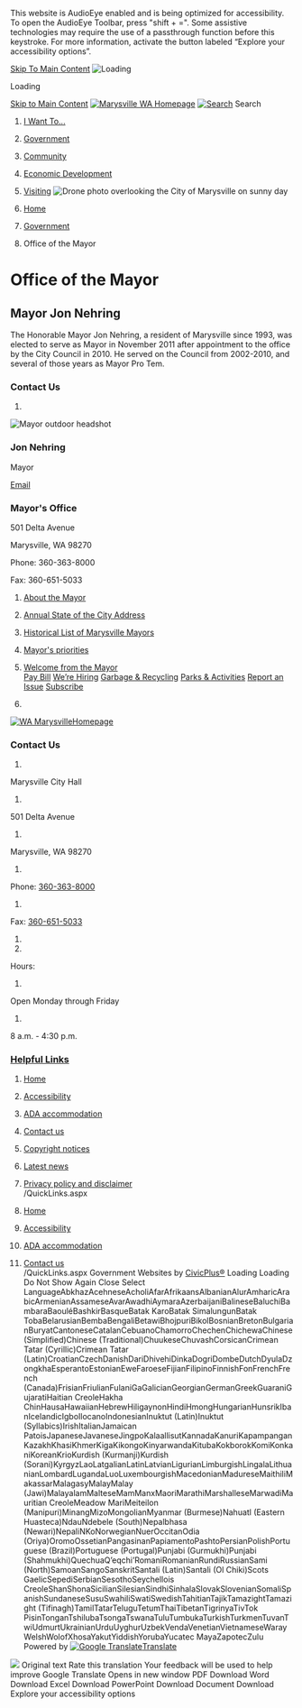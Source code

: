  

This website is AudioEye enabled and is being optimized for accessibility. To open the AudioEye Toolbar, press "shift + =". Some assistive technologies may require the use of a passthrough function before this keystroke. For more information, activate the button labeled “Explore your accessibility options”.

  [Skip To Main Content](https://marysvillewa.gov/187/Office-of-the-Mayor#mainWrapTS)   ![Loading](images/2f695835422356c658d5fefe01b4dc280aec507a6036bb845f31aae291298fc5.ajax-loader.gif) 

Loading

  [Skip to Main Content](https://marysvillewa.gov/187/Office-of-the-Mayor#cc8bd5517c-cfc5-4f2e-9df5-9d733e2fa41e)   [![Marysville WA Homepage](images/a985fc77722742094384da2aee75781621c224b301c586254d8d2044fc2e5288.jpg)](https://marysvillewa.gov/187/Office-of-the-Mayor)   [![Search](images/edd0a1cac0f58f262275738908cdef7e90e7909771ec6659ef304ce40233c65b.jpg)](https://marysvillewa.gov/Search/Results) Search 

 1.  [I Want To...](https://marysvillewa.gov/70/I-Want-To) 
 1.  [Government](https://marysvillewa.gov/27/Government) 
 1.  [Community](https://marysvillewa.gov/31/Community) 
 1.  [Economic Development](https://marysvillewa.gov/35/Economic-Development) 
 1.  [Visiting](https://marysvillewa.gov/9/Visiting) 
  ![Drone photo overlooking the City of Marysville on sunny day](images/2e62d5b89da07fdd71b06a265012aaa462aec12fab5af4b880eab0b2e60c136c.jpg)  

 1.  [Home](https://marysvillewa.gov/187/Office-of-the-Mayor) 
 1.  [Government](https://marysvillewa.gov/27/Government) 
 1. Office of the Mayor

# Office of the Mayor

## Mayor Jon Nehring

The Honorable Mayor Jon Nehring, a resident of Marysville since 1993, was elected to serve as Mayor in November 2011 after appointment to the office by the City Council in 2010. He served on the Council from 2002-2010, and several of those years as Mayor Pro Tem.

### Contact Us

 1.    

 ![Mayor outdoor headshot](images/902e6e3fe2abb97b0b6eb8d1cd791ec2b45688e56c737e15b3f42e0ecd95a6fc.jpg)    

### Jon Nehring   

Mayor   

 [Email](mailto:jnehring@marysvillewa.gov)    

### Mayor's Office   

501 Delta Avenue   

Marysville, WA 98270   

Phone: 360-363-8000   

Fax: 360-651-5033   

 1.   [About the Mayor](https://marysvillewa.gov/188/About-the-Mayor)  
 1.   [Annual State of the City Address](https://marysvillewa.gov/970/Annual-State-of-the-City-Address)  
 1.   [Historical List of Marysville Mayors](https://marysvillewa.gov/651/Historical-List-of-Marysville-Mayors)  
 1.   [Mayor's priorities](https://marysvillewa.gov/1127/Mayors-priorities)  
 1.   [Welcome from the Mayor](https://marysvillewa.gov/342/Welcome-from-the-Mayor)  
  [Pay Bill](https://marysvillewa.billingdoc.net/login)   [We’re Hiring](https://marysvillewa.gov/137/City-of-Marysville-jobs-and-how-to-apply)   [Garbage & Recycling](https://marysvillewa.gov/172/Solid-Waste-Recycling)   [Parks & Activities](https://marysvillewa.gov/147/Parks-Culture-Recreation)   [Report an Issue](https://marysvillewa.gov/369/Report)   [Subscribe](https://marysvillewa.gov/list.aspx)  

 1.    

 [![WA MarysvilleHomepage](images/11b048876dfe937de8de477cd729aa18e273ddeb70c51fe446900652090666a5.jpg)](https://marysvillewa.gov/187/Office-of-the-Mayor)    

### Contact Us

 1.    

Marysville City Hall   

 1.    

501 Delta Avenue   

 1.    

Marysville, WA 98270   

 1.    

Phone: [360-363-8000]()    

 1.    

Fax: [360-651-5033]()    

 1. 
 1.    

Hours:   

 1.    

Open Monday through Friday   

 1.    

8 a.m. - 4:30 p.m.   

###  [Helpful Links](https://marysvillewa.gov/QuickLinks.aspx?CID=89) 

 1.  [Home](https://marysvillewa.gov/187/Office-of-the-Mayor)  
 1.  [Accessibility](https://marysvillewa.gov/accessibility)  
 1.  [ADA accommodation](http://www.marysvillewa.gov/724/ADA-Accommodation)  
 1.  [Contact us](http://marysvillewa.gov/748/CommentsQuestions)  

 1.  [Copyright notices](https://marysvillewa.gov/site/copyright)  
 1.  [Latest news](https://marysvillewa.gov/civicalerts.aspx)  
 1.  [Privacy policy and disclaimer](https://marysvillewa.gov/772/Privacy-Policy-and-Disclaimer)  
 /QuickLinks.aspx 

 1.  [Home](https://marysvillewa.gov/187/Office-of-the-Mayor)  

 1.  [Accessibility](https://marysvillewa.gov/accessibility)  

 1.  [ADA accommodation](http://www.marysvillewa.gov/724/ADA-Accommodation)  

 1.  [Contact us](http://marysvillewa.gov/748/CommentsQuestions)  
 /QuickLinks.aspx Government Websites by [CivicPlus®](https://connect.civicplus.com/referral)  Loading Loading Do Not Show Again Close Select LanguageAbkhazAcehneseAcholiAfarAfrikaansAlbanianAlurAmharicArabicArmenianAssameseAvarAwadhiAymaraAzerbaijaniBalineseBaluchiBambaraBaouléBashkirBasqueBatak KaroBatak SimalungunBatak TobaBelarusianBembaBengaliBetawiBhojpuriBikolBosnianBretonBulgarianBuryatCantoneseCatalanCebuanoChamorroChechenChichewaChinese (Simplified)Chinese (Traditional)ChuukeseChuvashCorsicanCrimean Tatar (Cyrillic)Crimean Tatar (Latin)CroatianCzechDanishDariDhivehiDinkaDogriDombeDutchDyulaDzongkhaEsperantoEstonianEweFaroeseFijianFilipinoFinnishFonFrenchFrench (Canada)FrisianFriulianFulaniGaGalicianGeorgianGermanGreekGuaraniGujaratiHaitian CreoleHakha ChinHausaHawaiianHebrewHiligaynonHindiHmongHungarianHunsrikIbanIcelandicIgboIlocanoIndonesianInuktut (Latin)Inuktut (Syllabics)IrishItalianJamaican PatoisJapaneseJavaneseJingpoKalaallisutKannadaKanuriKapampanganKazakhKhasiKhmerKigaKikongoKinyarwandaKitubaKokborokKomiKonkaniKoreanKrioKurdish (Kurmanji)Kurdish (Sorani)KyrgyzLaoLatgalianLatinLatvianLigurianLimburgishLingalaLithuanianLombardLugandaLuoLuxembourgishMacedonianMadureseMaithiliMakassarMalagasyMalayMalay (Jawi)MalayalamMalteseMamManxMaoriMarathiMarshalleseMarwadiMauritian CreoleMeadow MariMeiteilon (Manipuri)MinangMizoMongolianMyanmar (Burmese)Nahuatl (Eastern Huasteca)NdauNdebele (South)Nepalbhasa (Newari)NepaliNKoNorwegianNuerOccitanOdia (Oriya)OromoOssetianPangasinanPapiamentoPashtoPersianPolishPortuguese (Brazil)Portuguese (Portugal)Punjabi (Gurmukhi)Punjabi (Shahmukhi)QuechuaQʼeqchiʼRomaniRomanianRundiRussianSami (North)SamoanSangoSanskritSantali (Latin)Santali (Ol Chiki)Scots GaelicSepediSerbianSesothoSeychellois CreoleShanShonaSicilianSilesianSindhiSinhalaSlovakSlovenianSomaliSpanishSundaneseSusuSwahiliSwatiSwedishTahitianTajikTamazightTamazight (Tifinagh)TamilTatarTeluguTetumThaiTibetanTigrinyaTivTok PisinTonganTshilubaTsongaTswanaTuluTumbukaTurkishTurkmenTuvanTwiUdmurtUkrainianUrduUyghurUzbekVendaVenetianVietnameseWarayWelshWolofXhosaYakutYiddishYorubaYucatec MayaZapotecZulu Powered by  [![Google Translate](images/3f3f3a8d0882c4edd13c1755632554f3042dd0f45af91da1e753b94d76c2513f.googlelogo_color_42x16dp.png)Translate](https://translate.google.com)  

  ![](images/13a949374212f668e5cb41968b00a15c585519968fe4f6c7f4975d235370f0d0.jpg)  Original text Rate this translation Your feedback will be used to help improve Google Translate Opens in new window PDF Download Word Download Excel Download PowerPoint Download Document Download Explore your accessibility options 